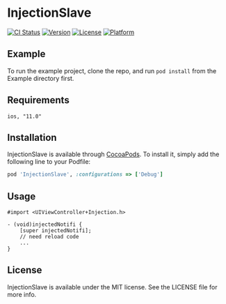 # InjectionSlave

[![CI Status](https://img.shields.io/travis/OneSlave/InjectionSlave.svg?style=flat)](https://travis-ci.org/OneSlave/InjectionSlave)
[![Version](https://img.shields.io/cocoapods/v/InjectionSlave.svg?style=flat)](https://cocoapods.org/pods/InjectionSlave)
[![License](https://img.shields.io/cocoapods/l/InjectionSlave.svg?style=flat)](https://cocoapods.org/pods/InjectionSlave)
[![Platform](https://img.shields.io/cocoapods/p/InjectionSlave.svg?style=flat)](https://cocoapods.org/pods/InjectionSlave)

## Example

To run the example project, clone the repo, and run `pod install` from the Example directory first.

## Requirements
```
ios, "11.0"
```

## Installation

InjectionSlave is available through [CocoaPods](https://cocoapods.org). To install
it, simply add the following line to your Podfile:

```ruby
pod 'InjectionSlave', :configurations => ['Debug']
```

## Usage
```
#import <UIViewController+Injection.h>

- (void)injectedNotifi {
    [super injectedNotifi];
    // need reload code
    ...
}
```

## License

InjectionSlave is available under the MIT license. See the LICENSE file for more info.
